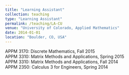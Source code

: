 ```yaml
---
title: "Learning Assistant"
collection: teaching
type: "Learning Assistant"
permalink: /teaching/LA-CU
venue: "University of Colorado, Applied Mathematics"
date: 2014-01-01
location: "Boulder, CO, USA"
---
```


APPM 3170: Discrete Mathematics, Fall 2015 \
APPM 3310: Matrix Methods and Applications, Spring 2015 \
APPM 3310: Matrix Methods and Applications, Fall 2014 \
APPM 2350: Calculus 3 for Engineers, Spring 2014

